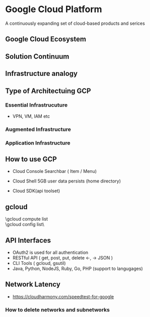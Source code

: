 # Google Cloud Platform
A continuously expanding set of cloud-based products and serices

## Google Cloud Ecosystem
## Solution Continuum
## Infrastructure analogy

## Type of Architectuing GCP
### Essential Infrastrucuture
- VPN, VM, IAM etc
### Augmented Infrastructure
### Application Infrastructure

## How to use GCP
- Cloud Console
Searchbar ( Item / Menu)

- Cloud Shell
5GB user data persists (home directory)

- Cloud SDK(api toolset)

## gcloud
\gcloud compute list\
\gcloud config list\

## API Interfaces
- OAuth2 is used for all authentication
- RESTful API ( get, post, put, delete <-, -> JSON )
- CLI Tools ( gcloud, gsutil)
- Java, Python, NodeJS, Ruby, Go, PHP (support to langugages)

## Network Latency
- https://cloudharmony.com/speedtest-for-google

### How to delete networks and subnetworks
